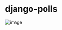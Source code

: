 # django-polls

![image](https://user-images.githubusercontent.com/71830127/228036033-1ea81df3-a205-44d9-beaa-ca3671aca3f7.png)

